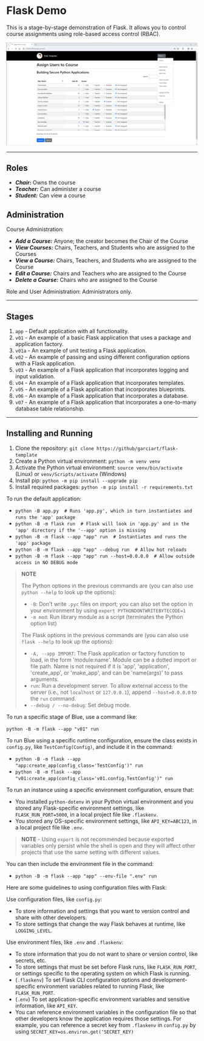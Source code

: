 # Flask Demo

This is a stage-by-stage demonstration of Flask. It allows you to control course assignments using role-based access control (RBAC).

![Assign Users to Course Screenshot](img/assign-users-screenshot.png)

-----

## Roles

- ***Chair:*** Owns the course
- ***Teacher:*** Can administer a course
- ***Student:*** Can view a course

## Administration

Course Administration:

- ***Add a Course:*** Anyone; the creator becomes the Chair of the Course
- ***View Courses:*** Chairs, Teachers, and Students who are assigned to the Courses
- ***View a Course:*** Chairs, Teachers, and Students who are assigned to the Course
- ***Edit a Course:*** Chairs and Teachers who are assigned to the Course
- ***Delete a Course:*** Chairs who are assigned to the Course

Role and User Administration: Administrators only.

-----

## Stages

1. `app` - Default application with all functionality.
2. `v01` - An example of a basic Flask application that uses a package and application factory.
3. `v01a` - An example of unit testing a Flask application.
4. `v02` - An example of passing and using different configuration options with a Flask application.
5. `v03` - An example of a Flask application that incorporates logging and input validation.
6. `v04` - An example of a Flask application that incorporates templates.
7. `v05` - An example of a Flask application that incorporates blueprints.
8. `v06` - An example of a Flask application that incorporates a database.
9. `v07` - An example of a Flask application that incorporates a one-to-many database table relationship.

-----

## Installing and Running

1. Clone the repository: `git clone https://github/garciart/flask-template`
2. Create a Python virtual environment: `python -m venv venv`
3. Activate the Python virtual environment: `source venv/bin/activate` (Linux) or `venv/Scripts/activate` (Windows)
4. Install pip: `python -m pip install --upgrade pip`
5. Install required packages: `python -m pip install -r requirements.txt`

To run the default application:

- `python -B app.py  # Runs 'app.py', which in turn instantiates and runs the 'app' package`
- `python -B -m flask run  # Flask will look in 'app.py' and in the 'app' directory if the '--app' option is missing`
- `python -B -m flask --app "app" run  # Instantiates and runs the 'app' package`
- `python -B -m flask --app "app" --debug run  # Allow hot reloads`
- `python -B -m flask --app "app" run --host=0.0.0.0  # Allow outside access in NO DEBUG mode`

> **NOTE**
>
> The Python options in the previous commands are (you can also use `python --help` to look up the options):
>
> - `-B`: Don't write `.pyc` files on import; you can also set the option in your environment by using `export PYTHONDONTWRITEBYTECODE=1`
> - `-m mod`: Run library module as a script (terminates the Python option list)
>
> The Flask options in the previous commands are (you can also use `flask --help` to look up the options):
>
> - `-A, --app IMPORT`: The Flask application or factory function to load, in the form 'module:name'. Module can be a dotted import or file path. Name is not required if it is 'app', 'application', 'create_app', or 'make_app', and can be 'name(args)' to pass arguments.
> - `run`: Run a development server. To allow external access to the server (i.e., not `localhost` or `127.0.0.1`), append `--host=0.0.0.0` to the `run` command.
> - `--debug / --no-debug`:  Set debug mode.

To run a specific stage of Blue, use a command like:

`python -B -m flask --app "v01" run`

To run Blue using a specific runtime configuration, ensure the class exists in `config.py`, like `TestConfig(Config)`, and include it in the command:

- `python -B -m flask --app "app:create_app(config_class='TestConfig')" run`
- `python -B -m flask --app "v01:create_app(config_class='v01.config.TestConfig')" run`

To run an instance using a specific environment configuration, ensure that:

- You installed `python-dotenv` in your Python virtual environment and you stored any Flask-specific environment settings, like `FLASK_RUN_PORT=5000`, in a local project file like `.flaskenv`.
- You stored any OS-specific environment settings, like `API_KEY=ABC123`, in a local project file like `.env`.

> **NOTE** - Using `export` is not recommended because exported variables only persist while the shell is open and they will affect other projects that use the same setting with different values.

You can then include the environment file in the command:

- `python -B -m flask --app "app" --env-file ".env" run`

Here are some guidelines to using configuration files with Flask:

Use configuration files, like `config.py`:

- To store information and settings that you want to version control and share with other developers.
- To store settings that change the way Flask behaves at runtime, like `LOGGING_LEVEL`.

Use environment files, like `.env` and `.flaskenv`:

- To store information that you do not want to share or version control, like secrets, etc.
- To store settings that must be set before Flask runs, like `FLASK_RUN_PORT`, or settings specific to the operating system on which Flask is running.
- (`.flaskenv`) To set Flask CLI configuration options and development-specific environment variables related to running Flask, like `FLASK_RUN_PORT`.
- (`.env`) To set application-specific environment variables and sensitive information, like `API_KEY`.
- You can reference environment variables in the configuration file so that other developers know the application requires those settings. For example, you can reference a secret key from `.flaskenv` in `config.py` by using `SECRET_KEY=os.environ.get('SECRET_KEY)`
